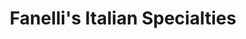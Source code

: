 ---
title: "Fanelli's Italian Specialties"
url: /staten-island/fanellis-italian-specialties/
shop: Feinkost
---